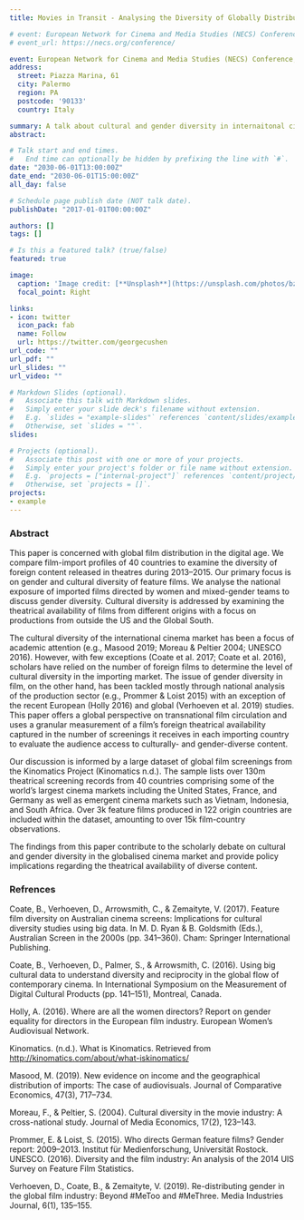```yaml
---
title: Movies in Transit - Analysing the Diversity of Globally Distributed Film Content

# event: European Network for Cinema and Media Studies (NECS) Conference
# event_url: https://necs.org/conference/

event: European Network for Cinema and Media Studies (NECS) Conference, University of Palermo
address:
  street: Piazza Marina, 61
  city: Palermo
  region: PA
  postcode: '90133'
  country: Italy

summary: A talk about cultural and gender diversity in internaitonal cinema programming based on the Kinomatics Showtime Dataset.
abstract: 

# Talk start and end times.
#   End time can optionally be hidden by prefixing the line with `#`.
date: "2030-06-01T13:00:00Z"
date_end: "2030-06-01T15:00:00Z"
all_day: false

# Schedule page publish date (NOT talk date).
publishDate: "2017-01-01T00:00:00Z"

authors: []
tags: []

# Is this a featured talk? (true/false)
featured: true

image:
  caption: 'Image credit: [**Unsplash**](https://unsplash.com/photos/bzdhc5b3Bxs)'
  focal_point: Right

links:
- icon: twitter
  icon_pack: fab
  name: Follow
  url: https://twitter.com/georgecushen
url_code: ""
url_pdf: ""
url_slides: ""
url_video: ""

# Markdown Slides (optional).
#   Associate this talk with Markdown slides.
#   Simply enter your slide deck's filename without extension.
#   E.g. `slides = "example-slides"` references `content/slides/example-slides.md`.
#   Otherwise, set `slides = ""`.
slides:

# Projects (optional).
#   Associate this post with one or more of your projects.
#   Simply enter your project's folder or file name without extension.
#   E.g. `projects = ["internal-project"]` references `content/project/deep-learning/index.md`.
#   Otherwise, set `projects = []`.
projects:
- example
---
```


### Abstract

This paper is concerned with global film distribution in the digital age. We compare film-import profiles of 40 countries to examine the diversity of foreign content released in theatres during 2013–2015. Our primary focus is on gender and cultural diversity of feature films. We analyse the national exposure of imported films directed by women and mixed-gender teams to discuss gender diversity. Cultural diversity is addressed by examining the theatrical availability of films from different origins with a focus on productions from outside the US and the Global South. 

The cultural diversity of the international cinema market has been a focus of academic attention (e.g., Masood 2019; Moreau & Peltier 2004; UNESCO 2016). However, with few exceptions (Coate et al. 2017; Coate et al. 2016), scholars have relied on the number of foreign films to determine the level of cultural diversity in the importing market. The issue of gender diversity in film, on the other hand, has been tackled mostly through national analysis of the production sector (e.g., Prommer & Loist 2015) with an exception of the recent European (Holly 2016) and global (Verhoeven et al. 2019) studies. This paper offers a global perspective on transnational film circulation and uses a granular measurement of a film’s foreign theatrical availability captured in the number of screenings it receives in each importing country to evaluate the audience access to culturally- and gender-diverse content. 

Our discussion is informed by a large dataset of global film screenings from the Kinomatics Project (Kinomatics n.d.). The sample lists over 130m theatrical screening records from 40 countries comprising some of the world’s largest cinema markets including the United States, France, and Germany as well as emergent cinema markets such as Vietnam, Indonesia, and South Africa. Over 3k feature films produced in 122 origin countries are included within the dataset, amounting to over 15k film-country observations. 

The findings from this paper contribute to the scholarly debate on cultural and gender diversity in the globalised cinema market and provide policy implications regarding the theatrical availability of diverse content.

### Refrences

Coate, B., Verhoeven, D., Arrowsmith, C., & Zemaityte, V. (2017). Feature film diversity on Australian cinema screens: Implications for cultural diversity studies using big data. In M. D. Ryan & B. Goldsmith (Eds.), Australian Screen in the 2000s (pp. 341–360). Cham: Springer International Publishing.

Coate, B., Verhoeven, D., Palmer, S., & Arrowsmith, C. (2016). Using big cultural data to understand diversity and reciprocity in the global flow of contemporary cinema. In International Symposium on the Measurement of Digital Cultural Products (pp. 141–151), Montreal, Canada. 

Holly, A. (2016). Where are all the women directors? Report on gender equality for directors in the European film industry. European Women’s Audiovisual Network.

Kinomatics. (n.d.). What is Kinomatics. Retrieved from http://kinomatics.com/about/what-iskinomatics/ 

Masood, M. (2019). New evidence on income and the geographical distribution of imports: The case of audiovisuals. Journal of Comparative Economics, 47(3), 717–734.

Moreau, F., & Peltier, S. (2004). Cultural diversity in the movie industry: A cross-national study. Journal of Media Economics, 17(2), 123–143. 

Prommer, E. & Loist, S. (2015). Who directs German feature films? Gender report: 2009–2013. Institut für Medienforschung, Universität Rostock.
UNESCO. (2016). Diversity and the film industry: An analysis of the 2014 UIS Survey on Feature Film Statistics. 

Verhoeven, D., Coate, B., & Zemaityte, V. (2019). Re-distributing gender in the global film industry: Beyond #MeToo and #MeThree. Media Industries Journal, 6(1), 135–155.